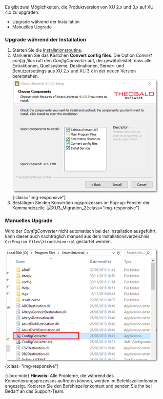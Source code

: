 Es gibt zwei Möglichkeiten, die Produktversion von XU 2.x und 3.x auf XU 4.x zu upgraden:
- Upgrade während der Installation
- Manuelles Upgrade

### Upgrade während der Installation
1. Starten Sie die [Installationsroutine](../einfuehrung/installation).
2. Markieren Sie das Kästchen **Convert config files**.
Die Option *Convert config files* ruft den *ConfigConverter* auf, der gewährleistet, dass alle Extraktionen, Quellsysteme, Destinationen, Server- und Benutzersettings aus XU 2.x und XU 3.x in der neuen Version bereitstehen.  
![XU3_Migration_1](/img/content/XU4_Migration_1.png){:class="img-responsive"}
3. Bestätigen Sie den Konvertierungsprozesses im Pop-up-Fenster der Kommandozeile.
![XU3_Migration_2](/img/content/XU3_Migration_2.png){:class="img-responsive"}

### Manuelles Upgrade
Wird der *ConfigConverter* nicht automatisch bei der Installation ausgeführt, kann dieser auch nachträglich manuell aus dem Installationsverzeichnis ``C:\Program Files\XtractUniversal`` gestartet werden. <br>

![XU3_Migration_3](/img/content/XU3_Migration_3.png){:class="img-responsive"}

{:.box-note}
**Hinweis:** Alle Probleme, die während des Konvertierungsprozesses auftreten können, werden im Befehlszeilenfenster angezeigt. Kopieren Sie den Befehlszeilenkontext und senden Sie ihn bei Bedarf an das Support-Team.  
